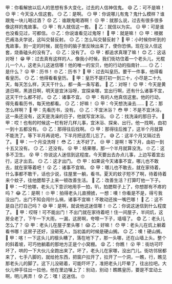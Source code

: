 甲：你看解放以后人的思想有多大变化，过去的人信神信鬼。 😄
乙：可不是嘛！ 😌
甲：今天没人信这套。 😏
乙：是啊。 😏
甲：你说哪儿有鬼？鬼什么模样？谁跟鬼一块儿喝过酒？ 😟
乙：谁跟鬼喝酒啊！ 😖
甲：就那么说，过去有很多很多像这样的鬼故事。 😏
甲：有人就信这一套。 🤷
乙：就信以为实。 😑
甲：可是谁也没看见过，可都信。 🙄
乙：你说谁看见过鬼呀！ 😤
甲：就是嘛！ 😑
甲：根据巴甫洛夫学说，这叫交替反射。 😐
乙：怎么叫交替反射？ 🤨
甲：小时候你听到的鬼故事，到一定的时候，就在你的脑子里反映出来了，使你恐惧。现在没人信这套，烧香磕头的没有了。 😖
乙：没有了。 😐
甲：都追求真理了嘛！ 😊
乙：这话对呀！ 😁
甲：过去真有这样的人，像我小时候，我们街坊住着一个老头儿，光棍儿一个人，这老头儿这迷信哪！他的唯一的宝贝，他的行动的指南针…… 😏
乙：是什么？ 😲
甲：历书！ 🤓
乙：历书？ 🤨
甲：过去叫皇历。要干一件事，他得看看皇历。 😏
乙：他得看看皇历。 🤔
甲：皇历不是打初一到三十，小尽是二十九天，每天怎么样，天天干什么，都一条一条写着。 🤨
乙：对呀！ 😌
甲：今天是黄道日啊，黑道日啊，明天是宜沐浴呀，宜探亲哪，宜出行啊，还有什么诸事不宜，这天干什么都不好。 😌
乙：诸事不宜。 😕
甲：有的人他真信这套。他的行动，得先看看历书，每天他都看。 😏
乙：好嘛！ 😑
甲：今天想洗澡去…… 🤔
乙：那怎么样啊？ 🧐
甲：先看历书，没有。 😕
乙：不宜沐浴？ 😳
甲：不是不宜沐浴，这一条还没有，这天是洗澡的日子，他就写宜沐浴。 😒
乙：找洗澡的那日子。 🧐
甲：哎！也有的时候这一栏有好几样儿事，宜沐浴、探亲、出行。他一找啊，由初一到十五都没有。 😐
乙：那得往后找啊。 😏
甲：那得往后推了，这半个月就算不能洗了。等下半月再说吧，下半月把这茬儿忘了。 😅
乙：这半个月又隔过去了。 🤔
甲：一个月没洗呀！ 😳
乙：太不好了。 😒
甲：是啊！等下月，由初一到十五又没有。 😏
乙：还没有。 😮
甲：结果哪，那一个半月就算没洗。 🙄
乙：这多不卫生。 😵
甲：你说这人迷信到这程度。今天要出去办点儿事，上边写着宜出行，这才出去。 😏
乙：这才出门。 😯
甲：如果说今天诸事不宜，哪儿也不敢去，就在家等着吧！ 😲
乙：诸事不宜嘛。 😟
甲：哪儿也不敢去，就在家待着，什么事都不敢干，话也少说，往屋里一躺，看书。夏天的蚊子短不了啊，待着待着来个蚊子，往他腮帮子上来一顿改善生活。 🤫
乙：改善生活？打算叮他一下子。 🧐
甲：一叮他哪，老头儿下意识地用手一拍，叭，拍腮帮子上了，你想那有不疼的吗？ 😂
乙：是啊！ 🙄
甲：拍得老头儿直搰掳，一想：噢！你看是不是，得亏我没出门，出门不知会闯什么祸，诸事不宜嘛！不敢动还挨一嘴巴哪！ 🤔
乙：这不是自己打自己吗？ 😅
甲：是啊，就说他这迷信哪！ 🙄
乙：你说这迷信到什么程度了。 🤦
甲：哎呀！可不能出门！不出门就在家待着吧！住一间屋子，半间炕，这房全老了，下午一下大雨，一漏，这房啊，夸嚓一下子，墙塌了。 😨
乙：老头儿怎么了？ 😲
甲：老头儿在屋子里头哪！ 😱
乙：好嘛！ 😯
甲：老头儿在炕上躺着看书哪！这房子还好，没砸死人，当初盖的时候是硬山搁。 😌
乙：噢！硬山搁。 🤨
甲：喀！一下这头儿的檩头糟了，落在地下了，那一头哪，还在山墙上头。整个的斜着坡，可巧他躺着的那地方正是个小窝棚。 😧
乙：你瞧！ 😮
甲：街坊可吓坏了，哄的一下大伙儿全跑出来了。坏了，老头儿在家哪，没出门儿。街坊邻居都来了，七手八脚的，就给抢东西，把窗户拉开了，拉开了一个洞，一瞧，行，瞧见那老头儿的脚了。这下儿没砸着，可能吓坏了，准把老头儿吓晕了，往出拉吧。大伙儿伸手往出一拉他，他在里边嚷上了：别动，别动！瞧瞧皇历，要是不宜动土啊，明儿再弄！ 😰
乙：嘿！这迷信。 🙄